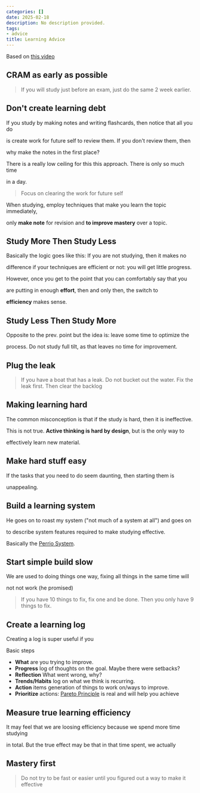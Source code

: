 ```yaml
---
categories: []
date: 2025-02-18
description: No description provided.
tags:
- advice
title: Learning Advice
---
```


Based on [this video](https://www.youtube.com/watch?v=goHaIfMcfWo)

## CRAM as early as possible

> If you will study just before an exam, just do the same 2 week earlier.

## Don't create learning debt

If you study by making notes and writing flashcards, then notice that all you do

is create work for future self to review them. If you don't review them, then

why make the notes in the first place?

There is a really low ceiling for this this approach. There is only so much time

in a day.

> Focus on clearing the work for future self

When studying, employ techniques that make you learn the topic immediately,

only **make note** for revision and **to improve mastery** over a topic.

## Study More Then Study Less

Basically the logic goes like this: If you are not studying, then it makes no 

difference if your techniques are efficient or not: you will get little progress.

However, once you get to the point that you can comfortably say that you

are putting in enough **effort**, then and only then, the switch to

**efficiency** makes sense. 

## Study Less Then Study More

Opposite to the prev. point but the idea is: leave some time to optimize the 

process. Do not study full tilt, as that leaves no time for improvement.

## Plug the leak

> If you have a boat that has a leak.
> Do not bucket out the water.
> Fix the leak first.
> Then clear the backlog

## Making learning hard

The common misconception is that if the study is hard, then it is ineffective. 

This is not true. **Active thinking is hard by design**, but is the only way to 

effectively learn new material. 

## Make hard stuff easy

If the tasks that you need to do seem daunting, then starting them is 

unappealing.

## Build a learning system

He goes on to roast my system ("not much of a system at all") and goes on 

to describe system features required to make studying effective. 

Basically the [Perrio System](Perrio%20System.md).

## Start simple build slow

We are used to doing things one way, fixing all things in the same time will 

not not work (he promised)

> If you have 10 things to fix, fix one and be done.
> Then you only have 9 things to fix.

## Create a learning log

Creating a log is super useful if you 

Basic steps

- **What** are you trying to improve.
- **Progress** log of thoughts on the goal. Maybe there were setbacks? 
- **Reflection** What went wrong, why?
- **Trends/Habits** log on what we think is recurring.
- **Action** items generation of things to work on/ways to improve.
- **Prioritize** actions: [Pareto Principle](Pareto%20Principle.md) is real and will help you achieve 

## Measure true learning efficiency

It may feel that we are loosing efficiency because we spend more time studying

in total. But the true effect may be that in that time spent, we actually

## Mastery first

> Do not try to be fast or easier until you figured out a way to make it effective